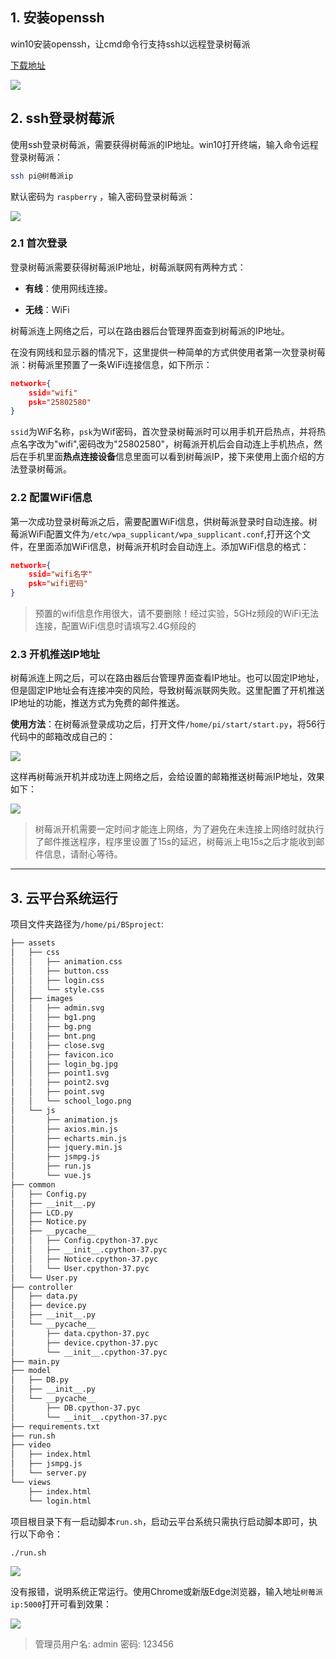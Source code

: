 ## 1. 安装openssh

win10安装openssh，让cmd命令行支持ssh以远程登录树莓派

[下载地址](https://www.mls-software.com/opensshd.html)

![](https://qiniu.ztyang.com/img/20220726090414.png)

## 2. ssh登录树莓派

使用ssh登录树莓派，需要获得树莓派的IP地址。win10打开终端，输入命令远程登录树莓派：

```bash
ssh pi@树莓派ip
```

默认密码为 `raspberry` ，输入密码登录树莓派：

![](https://qiniu.ztyang.com/img/20220726090642.png)

### 2.1 首次登录

登录树莓派需要获得树莓派IP地址，树莓派联网有两种方式：

+ **有线**：使用网线连接。

+ **无线**：WiFi

树莓派连上网络之后，可以在路由器后台管理界面查到树莓派的IP地址。

在没有网线和显示器的情况下，这里提供一种简单的方式供使用者第一次登录树莓派：树莓派里预置了一条WiFi连接信息，如下所示：

```json
network={
    ssid="wifi"
    psk="25802580"
}
```

`ssid`为WiF名称，`psk`为Wif密码，首次登录树莓派时可以用手机开启热点，并将热点名字改为"wifi",密码改为"25802580"，树莓派开机后会自动连上手机热点，然后在手机里面**热点连接设备**信息里面可以看到树莓派IP，接下来使用上面介绍的方法登录树莓派。

### 2.2 配置WiFi信息

第一次成功登录树莓派之后，需要配置WiFi信息，供树莓派登录时自动连接。树莓派WiFi配置文件为`/etc/wpa_supplicant/wpa_supplicant.conf`,打开这个文件，在里面添加WiFi信息，树莓派开机时会自动连上。添加WiFi信息的格式：

```json
network={
    ssid="wifi名字"
    psk="wifi密码"
}
```

> 预置的wifi信息作用很大，请不要删除！经过实验，5GHz频段的WiFi无法连接，配置WiFi信息时请填写2.4G频段的

### 2.3 开机推送IP地址

树莓派连上网之后，可以在路由器后台管理界面查看IP地址。也可以固定IP地址，但是固定IP地址会有连接冲突的风险，导致树莓派联网失败。这里配置了开机推送IP地址的功能，推送方式为免费的邮件推送。

**使用方法**：在树莓派登录成功之后，打开文件`/home/pi/start/start.py`，将56行代码中的邮箱改成自己的：

![](https://qiniu.ztyang.com/img/code2121212.png)

这样再树莓派开机并成功连上网络之后，会给设置的邮箱推送树莓派IP地址，效果如下：

![](https://qiniu.ztyang.com/img/20220726091853.png-yasuo)

> 树莓派开机需要一定时间才能连上网络，为了避免在未连接上网络时就执行了邮件推送程序，程序里设置了15s的延迟，树莓派上电15s之后才能收到邮件信息，请耐心等待。

****

## 3. 云平台系统运行

项目文件夹路径为`/home/pi/BSproject`:

```bash
├── assets
│   ├── css
│   │   ├── animation.css
│   │   ├── button.css
│   │   ├── login.css
│   │   └── style.css
│   ├── images
│   │   ├── admin.svg
│   │   ├── bg1.png
│   │   ├── bg.png
│   │   ├── bnt.png
│   │   ├── close.svg
│   │   ├── favicon.ico
│   │   ├── login_bg.jpg
│   │   ├── point1.svg
│   │   ├── point2.svg
│   │   ├── point.svg
│   │   └── school_logo.png
│   └── js
│       ├── animation.js
│       ├── axios.min.js
│       ├── echarts.min.js
│       ├── jquery.min.js
│       ├── jsmpg.js
│       ├── run.js
│       └── vue.js
├── common
│   ├── Config.py
│   ├── __init__.py
│   ├── LCD.py
│   ├── Notice.py
│   ├── __pycache__
│   │   ├── Config.cpython-37.pyc
│   │   ├── __init__.cpython-37.pyc
│   │   ├── Notice.cpython-37.pyc
│   │   └── User.cpython-37.pyc
│   └── User.py
├── controller
│   ├── data.py
│   ├── device.py
│   ├── __init__.py
│   └── __pycache__
│       ├── data.cpython-37.pyc
│       ├── device.cpython-37.pyc
│       └── __init__.cpython-37.pyc
├── main.py
├── model
│   ├── DB.py
│   ├── __init__.py
│   └── __pycache__
│       ├── DB.cpython-37.pyc
│       └── __init__.cpython-37.pyc
├── requirements.txt
├── run.sh
├── video
│   ├── index.html
│   ├── jsmpg.js
│   └── server.py
└── views
    ├── index.html
    └── login.html
```

项目根目录下有一启动脚本`run.sh`，启动云平台系统只需执行启动脚本即可，执行以下命令：

```bash
./run.sh
```

![](https://qiniu.ztyang.com/img/20220726091942.png)

没有报错，说明系统正常运行。使用Chrome或新版Edge浏览器，输入地址`树莓派ip:5000`打开可看到效果：

![](https://qiniu.ztyang.com/img/20220726092018.png)

> 管理员用户名: admin   密码:  123456
